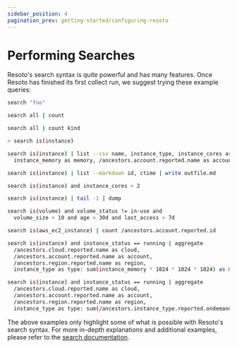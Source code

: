 ```yaml
---
sidebar_position: 4
pagination_prev: getting-started/configuring-resoto
---
```


# Performing Searches

Resoto's search syntax is quite powerful and has many features. Once Resoto has finished its first collect run, we suggest trying these example queries:

```bash title="Search all resources for a property with value foo"
search "foo"
```

```bash title="Get number of all collected resources"
search all | count
```

```bash title="Get number of all collected resources by kind"
search all | count kind
```

```bash title="Get list of all the compute instances"
> search is(instance)
```

```bash title="Get list of name, type, cores, and memory for each account in csv format"
search is(instance) | list --csv name, instance_type, instance_cores as cores,
  instance_memory as memory, /ancestors.account.reported.name as account
```

```bash title="Write list of instance IDs and their creation times as markdown table to outfile.md"
search is(instance) | list --markdown id, ctime | write outfile.md
```

```bash title="Get list of all compute instances with more than two CPU cores"
search is(instance) and instance_cores > 2
```

```bash title="Get all instances and display the metadata of the last instance"
search is(instance) | tail -1 | dump
```

```bash title="Get list volumes that are not in use, larger than 10GB, older than 30 days, and with no I/O during the past 7 days"
search is(volume) and volume_status != in-use and
  volume_size > 10 and age > 30d and last_access > 7d
```

```bash title="Count the number of EC2 instances by account ID"
search is(aws_ec2_instance) | count /ancestors.account.reported.id
```

```bash title="Aggregate RAM usage (bytes) data grouped by cloud, account, region, and instance type"
search is(instance) and instance_status == running | aggregate
  /ancestors.cloud.reported.name as cloud,
  /ancestors.account.reported.name as account,
  /ancestors.region.reported.name as region,
  instance_type as type: sum(instance_memory * 1024 * 1024 * 1024) as memory_bytes
```

```bash title="Aggregate hourly instance cost grouped by cloud, account, region, and type from the cost information associated with the instance_type higher up in the graph"
search is(instance) and instance_status == running | aggregate
  /ancestors.cloud.reported.name as cloud,
  /ancestors.account.reported.name as account,
  /ancestors.region.reported.name as region,
  instance_type as type: sum(/ancestors.instance_type.reported.ondemand_cost) as instances_hourly_cost_estimate
```

The above examples only highlight some of what is possible with Resoto's search syntax. For more in-depth explanations and additional examples, please refer to the [search documentation](../concepts/search/index.md).
